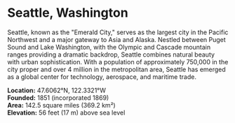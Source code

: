 # Seattle, Washington

Seattle, known as the "Emerald City," serves as the largest city in the Pacific Northwest and a major gateway to Asia and Alaska. Nestled between Puget Sound and Lake Washington, with the Olympic and Cascade mountain ranges providing a dramatic backdrop, Seattle combines natural beauty with urban sophistication. With a population of approximately 750,000 in the city proper and over 4 million in the metropolitan area, Seattle has emerged as a global center for technology, aerospace, and maritime trade.

**Location:** 47.6062°N, 122.3321°W  
**Founded:** 1851 (incorporated 1869)  
**Area:** 142.5 square miles (369.2 km²)  
**Elevation:** 56 feet (17 m) above sea level